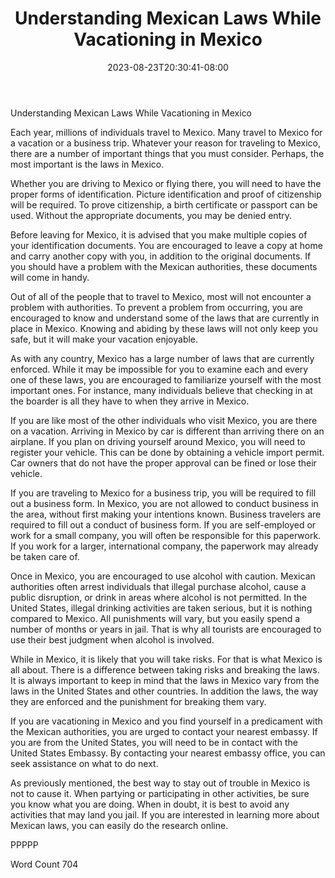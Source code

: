 ﻿---
title: "Understanding Mexican Laws While Vacationing in Mexico"
date: 2023-08-23T20:30:41-08:00
description: "Mexico Vacations Tips for Web Success"
featured_image: "/images/Mexico Vacations.jpg"
tags: ["Mexico Vacations"]
---

Understanding Mexican Laws While Vacationing in Mexico

Each year, millions of individuals travel to Mexico.  Many travel to Mexico for a vacation or a business trip. Whatever your reason for traveling to Mexico, there are a number of important things that you must consider.  Perhaps, the most important is the laws in Mexico.

Whether you are driving to Mexico or flying there, you will need to have the proper forms of identification.  Picture identification and proof of citizenship will be required.  To prove citizenship, a birth certificate or passport can be used.  Without the appropriate documents, you may be denied entry. 

Before leaving for Mexico, it is advised that you make multiple copies of your identification documents.  You are encouraged to leave a copy at home and carry another copy with you, in addition to the original documents.  If you should have a problem with the Mexican authorities, these documents will come in handy.  

Out of all of the people that to travel to Mexico, most will not encounter a problem with authorities.  To prevent a problem from occurring, you are encouraged to know and understand some of the laws that are currently in place in Mexico.  Knowing and abiding by these laws will not only keep you safe, but it will make your vacation enjoyable.  

As with any country, Mexico has a large number of laws that are currently enforced. While it may be impossible for you to examine each and every one of these laws, you are encouraged to familiarize yourself with the most important ones.  For instance, many individuals believe that checking in at the boarder is all they have to when they arrive in Mexico.

If you are like most of the other individuals who visit Mexico, you are there on a vacation.  Arriving in Mexico by car is different than arriving there on an airplane. If you plan on driving yourself around Mexico, you will need to register your vehicle.  This can be done by obtaining a vehicle import permit.  Car owners that do not have the proper approval can be fined or lose their vehicle.  

If you are traveling to Mexico for a business trip, you will be required to fill out a business form.  In Mexico, you are not allowed to conduct business in the area, without first making your intentions known.  Business travelers are required to fill out a conduct of business form.  If you are self-employed or work for a small company, you will often be responsible for this paperwork.  If you work for a larger, international company, the paperwork may already be taken care of.

Once in Mexico, you are encouraged to use alcohol with caution.  Mexican authorities often arrest individuals that illegal purchase alcohol, cause a public disruption, or drink in areas where alcohol is not permitted.  In the United States, illegal drinking activities are taken serious, but it is nothing compared to Mexico.  All punishments will vary, but you easily spend a number of months or years in jail.  That is why all tourists are encouraged to use their best judgment when alcohol is involved.

While in Mexico, it is likely that you will take risks. For that is what Mexico is all about. There is a difference between taking risks and breaking the laws. It is always important to keep in mind that the laws in Mexico vary from the laws in the United States and other countries.  In addition the laws, the way they are enforced and the punishment for breaking them vary.  

If you are vacationing in Mexico and you find yourself in a predicament with the Mexican authorities, you are urged to contact your nearest embassy.  If you are from the United States, you will need to be in contact with the United States Embassy. By contacting your nearest embassy office, you can seek assistance on what to do next.  

As previously mentioned, the best way to stay out of trouble in Mexico is not to cause it. When partying or participating in other activities, be sure you know what you are doing. When in doubt, it is best to avoid any activities that may land you jail.  If you are interested in learning more about Mexican laws, you can easily do the research online.

PPPPP

Word Count 704

